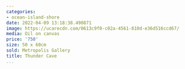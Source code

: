 ```yaml
---
categories:
- ocean-island-shore
date: 2022-04-09 13:18:38.490871
image: https://ucarecdn.com/0613c9f0-c02a-4561-810d-e36d516ccd67/
media: Oil on canvas
price: '750'
size: 50 x 60cm
sold: Metropolis Gallery
title: Thunder Cave
...
```


